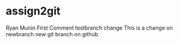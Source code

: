 # assign2git
Ryan Munin
First Comment
testbranch change
This is a change  on newbranch
new git branch on github


